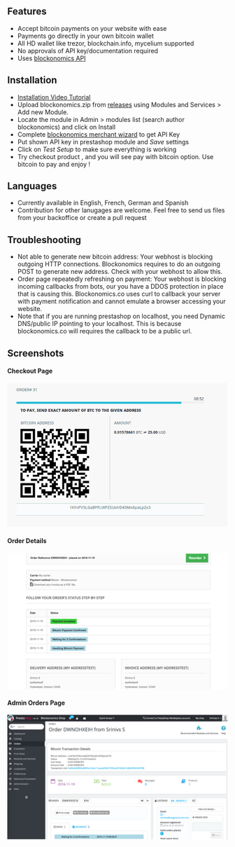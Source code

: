 Features
--------
- Accept bitcoin payments on your website with ease
- Payments go directly in your own bitcoin wallet
- All HD wallet like trezor, blockchain.info, mycelium supported
- No approvals of API key/documentation required
- Uses [blockonomics API](https://www.blockonomics.co/views/api.html)


Installation
-----------------
- [Installation Video Tutorial](https://www.youtube.com/watch?v=zgbgVOcjw0c)
- Upload blockonomics.zip from [releases](https://github.com/blockonomics/prestashop-plugin/releases) using Modules and Services > Add new Module.
- Locate the module in Admin > modules list (search author blockonomics) and click on Install
- Complete [blockonomics merchant wizard](https://www.blockonomics.co/merchants) to get API Key
- Put shown API key in prestashop module and *Save* settings
- Click on *Test Setup* to make sure everything is working 
- Try checkout product , and you will see pay with bitcoin option. Use bitcoin to pay and enjoy !

Languages
-------------
- Currently available in English, French, German and Spanish
- Contribution for other lanugages are welcome. Feel free to send us files from your backoffice or create a pull request


Troubleshooting
-----------------
- Not able to generate new bitcoin address: Your webhost is blocking outgoing HTTP connections. Blockonomics requires to do an outgoing POST to generate new address. Check with your webhost to allow this.
- Order page repeatedly refreshing on payment: Your webhost is blocking incoming callbacks from bots, our you have a DDOS protection in place that is causing this. Blockonomics.co uses curl to callback your server with payment notification and cannot emulate a browser accessing your website.
- Note that if you are running prestashop on localhost, you need Dynamic DNS/public IP pointing to your localhost.
This is because blockonomics.co will requires the callback to be a public url.

Screenshots
-----------------
#### Checkout Page 
![checkout page](views/img/screenshot-3.png)
#### Order Details 
![order details](views/img/screenshot-2.png)
#### Admin Orders Page 
![admin orders page](views/img/screenshot-1.png)
